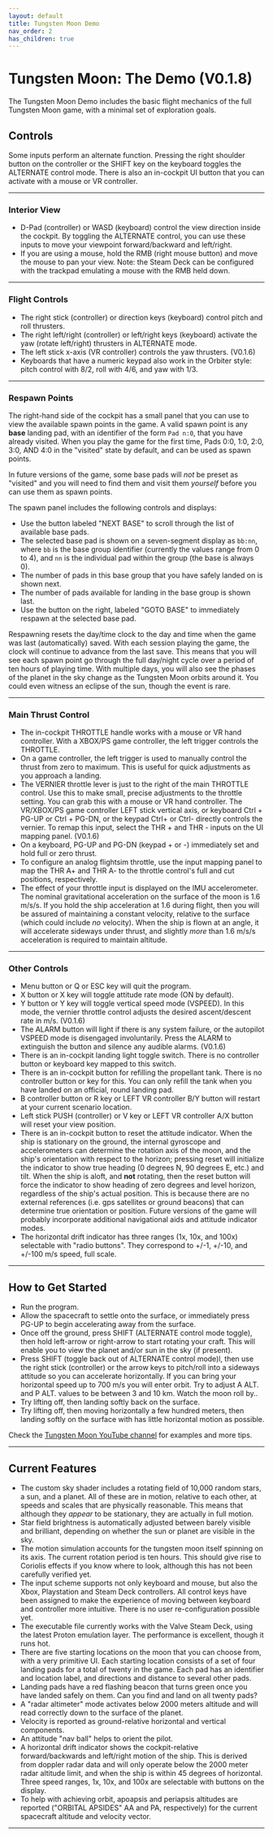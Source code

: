 ```yaml
---
layout: default
title: Tungsten Moon Demo
nav_order: 2
has_children: true
---
```

# Tungsten Moon: The Demo (V0.1.8)

The Tungsten Moon Demo includes the basic flight mechanics of the full Tungsten Moon game, with a minimal set of exploration goals.

## Controls
Some inputs perform an alternate function. Pressing the right shoulder button on the controller or the SHIFT key on the keyboard toggles the ALTERNATE control mode. There is also an in-cockpit UI button that you can activate with a mouse or VR controller.

---

### Interior View
* D-Pad (controller) or WASD (keyboard) control the view direction inside the cockpit. By toggling the ALTERNATE control, you can use these inputs to move your viewpoint forward/backward and left/right.
* If you are using a mouse, hold the RMB (right mouse button) and move the mouse to pan your view. Note: the Steam Deck can be configured with the trackpad emulating a mouse with the RMB held down.

---

### Flight Controls
* The right stick (controller) or direction keys (keyboard) control pitch and roll thrusters. 
* The right left/right (controller) or left/right keys (keyboard) activate the yaw (rotate left/right) thrusters in ALTERNATE mode.
* The left stick x-axis (VR controller) controls the yaw thrusters. (V0.1.6)
* Keyboards that have a numeric keypad also work in the Orbiter style: pitch control with 8/2, roll with 4/6, and yaw with 1/3.

---

### Respawn Points
The right-hand side of the cockpit has a small panel that you can use to view the available spawn points in the game. A valid spawn point is any **base** landing pad, with an identifier of the form `Pad n:0`, that you have already visited. When you play the game for the first time, Pads 0:0, 1:0, 2:0, 3:0, AND 4:0 in the "visited" state by default, and can be used as spawn points.

In future versions of the game, some base pads will *not* be preset as "visited" and you will need to find them and visit them *yourself* before you can use them as spawn points.

The spawn panel includes the following controls and displays:
* Use the button labeled "NEXT BASE" to scroll through the list of available base pads.
* The selected base pad is shown on a seven-segment display as `bb:nn`, where `bb` is the base group identifier (currently the values range from 0 to 4), and `nn` is the individual pad within the group (the base is always 0).
* The number of pads in this base group that you have safely landed on is shown next.
* The number of pads available for landing in the base group is shown last.
* Use the button on the right, labeled "GOTO BASE" to immediately respawn at the selected base pad.

Respawning resets the day/time clock to the day and time when the game was last (automatically) saved. With each session playing the game, the clock will continue to advance from the last save. This means that you will see each spawn point go through the full day/night cycle over a period of ten hours of playing time. With multiple days, you will also see the phases of the planet in the sky change as the Tungsten Moon orbits around it. You could even witness an eclipse of the sun, though the event is rare.

---

### Main Thrust Control
* The in-cockpit THROTTLE handle works with a mouse or VR hand controller. With a XBOX/PS game controller, the left trigger controls the THROTTLE.
* On a game controller, the left trigger is used to manually control the thrust from zero to maximum. This is useful for quick adjustments as you approach a landing.
* The VERNIER throttle lever is just to the right of the main THROTTLE control. Use this to make small, precise adjustments to the throttle setting. You can grab this with a mouse or VR hand controller. The VR/XBOX/PS game controller LEFT stick vertical axis, or keyboard Ctrl + PG-UP or Ctrl + PG-DN, or the keypad Ctrl+ or Ctrl- directly controls the vernier. To remap this input, select the THR + and THR - inputs on the UI mapping panel. (V0.1.6)
* On a keyboard, PG-UP and PG-DN (keypad + or -) immediately set and hold full or zero thrust.
* To configure an analog flightsim throttle, use the input mapping panel to map the THR A+ and THR A- to the throttle control's full and cut positions, respectively.
* The effect of your throttle input is displayed on the IMU accelerometer. The nominal gravitational acceleration on the surface of the moon is 1.6 m/s/s. If you hold the ship acceleration at 1.6 during flight, then you  will be assured of maintaining a constant velocity, relative to the surface (which could include *no* velocity). When the ship is flown at an angle, it will accelerate sideways under thrust, and slightly *more* than 1.6 m/s/s acceleration is required to maintain altitude.

---

### Other Controls
* Menu button or Q or ESC key will quit the program.
* X button or X key will toggle attitude rate mode (ON by default).
* Y button or Y key will toggle vertical speed mode (VSPEED). In this mode, the vernier throttle control adjusts the desired ascent/descent rate in m/s. (V0.1.6)
* The ALARM button will light if there is any system failure, or the autopilot VSPEED mode is disengaged involuntarily. Press the ALARM to extinguish the button and silence any audible alarms. (V0.1.6)
* There is an in-cockpit landing light toggle switch. There is no controller button or keyboard key mapped to this switch.
* There is an in-cockpit button for refilling the propellant tank. There is no controller button or key for this. You can only refill the tank when you have landed on an official, round landing pad.
* B controller button or R key or LEFT VR controller B/Y button will restart at your current scenario location.
* Left stick PUSH (controller) or V key or LEFT VR controller A/X button will reset your view position.
* There is an in-cockpit button to reset the attitude indicator. When the ship is stationary on the ground, the internal gyroscope and accelerometers can determine the rotation axis of the moon, and the ship's orientation with respect to the horizon; pressing reset will initialize the indicator to show true heading (0 degrees N, 90 degrees E, etc.) and tilt. When the ship is aloft, and **not** rotating, then the reset button will force the indicator to show heading of zero degrees and level horizon, regardless of the ship's actual position. This is because there are no external references (i.e. gps satellites or ground beacons) that can determine true orientation or position. Future versions of the game will probably incorporate additional navigational aids and attitude indicator modes.
* The horizontal drift indicator has three ranges (1x, 10x, and 100x) selectable with "radio buttons". They correspond to +/-1, +/-10, and +/-100 m/s speed, full scale.

---

## How to Get Started
* Run the program.
* Allow the spacecraft to settle onto the surface, or immediately press PG-UP to begin accelerating away from the surface.
* Once off the ground, press SHIFT (ALTERNATE control mode toggle), then hold left-arrow or right-arrow to start rotating your craft. This will enable you to view the planet and/or sun in the sky (if present).
* Press SHIFT (toggle back out of ALTERNATE control mode)l, then use the right stick (controller) or the arrow keys to pitch/roll into a sideways attitude so you can accelerate horizontally. If you can bring your horizontal speed up to 700 m/s you will enter orbit. Try to adjust A ALT. and P ALT. values to be between 3 and 10 km. Watch the moon roll by.. 
* Try lifting off, then landing softly back on the surface.
* Try lifting off, then moving horizontally a few hundred meters, then landing softly on the surface with has little horizontal motion as possible.

Check the [Tungsten Moon YouTube channel](https://www.youtube.com/channel/UCCZ3MdbmQ5ZqAspNrOZUuTw) for examples and more tips.

---

## Current Features
* The custom sky shader includes a rotating field of 10,000 random stars, a sun, and a planet. All of these are in motion, relative to each other, at speeds and scales that are physically reasonable. This means that although they *appear* to be stationary, they are actually in full motion.
* Star field brightness is automatically adjusted between barely visible and brilliant, depending on whether the sun or planet are visible in the sky.
* The motion simulation accounts for the tungsten moon itself spinning on its axis. The current rotation period is ten hours. This should give rise to Coriolis effects if you know where to look, although this has not been carefully verified yet.
* The input scheme supports not only keyboard and mouse, but also the Xbox, Playstation and Steam Deck controllers. All control keys have been assigned to make the experience of moving between keyboard and controller more intuitive. There is no user re-configuration possible yet.
* The executable file currently works with the Valve Steam Deck, using the latest Proton emulation layer. The performance is excellent, though it runs hot.
* There are five starting locations on the moon that you can choose from, with a very primitive UI. Each starting location consists of a set of four landing pads for a total of twenty in the game. Each pad has an identifier and location label, and directions and distance to several other pads.
* Landing pads have a red flashing beacon that turns green once you have landed safely on them. Can you find and land on all twenty pads?
* A "radar altimeter" mode activates below 2000 meters altitude and will read correctly down to the surface of the planet.
* Velocity is reported as ground-relative horizontal and vertical components.
* An attitude "nav ball" helps to orient the pilot.
* A horizontal drift indicator shows the cockpit-relative forward/backwards and left/right motion of the ship. This is derived from doppler radar data and will only operate below the 2000 meter radar altitude limit, and when the ship is within 45 degrees of horizontal. Three speed ranges, 1x, 10x, and 100x are selectable with buttons on the display.
* To help with achieving orbit, apoapsis and periapsis altitudes are reported ("ORBITAL APSIDES" AA and PA, respectively) for the current spacecraft altitude and velocity vector.

---
